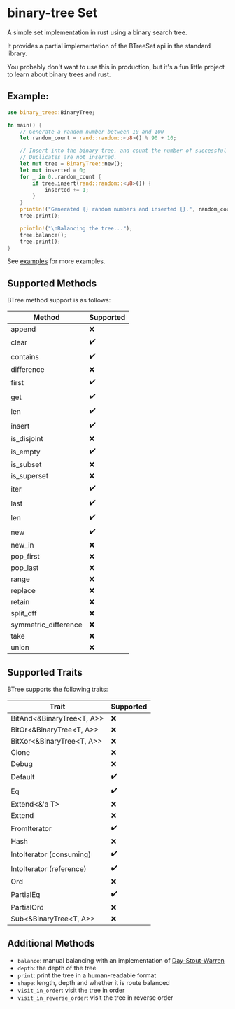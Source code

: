 # binary-tree Set

A simple set implementation in rust using a binary search tree.

It provides a partial implementation of the BTreeSet api in the standard library.

You probably don't want to use this in production, but it's a fun little project to learn about binary trees and rust.

## Example:

```rust
use binary_tree::BinaryTree;

fn main() {
    // Generate a random number between 10 and 100
    let random_count = rand::random::<u8>() % 90 + 10;

    // Insert into the binary tree, and count the number of successful insertions.
    // Duplicates are not inserted.
    let mut tree = BinaryTree::new();
    let mut inserted = 0;
    for _ in 0..random_count {
        if tree.insert(rand::random::<u8>()) {
            inserted += 1;
        }
    }
    println!("Generated {} random numbers and inserted {}.", random_count, inserted);
    tree.print();

    println!("\nBalancing the tree...");
    tree.balance();
    tree.print();
}
```

See [examples](examples) for more examples.

## Supported Methods

BTree method support is as follows:

| Method               | Supported |
|----------------------|----------|
| append               | ❌ |
| clear                | ✔️|
| contains             | ✔️|
| difference           | ❌|
| first                | ✔️️|
| get                  | ✔️|
| len                  | ✔️|
| insert               | ✔️|
| is_disjoint          | ❌|
| is_empty             | ✔️|
| is_subset            | ❌|
| is_superset          | ❌|
| iter                 | ✔️|
| last                 | ✔️|
| len                  | ✔️|
| new                  | ✔️|
| new_in               | ❌|
| pop_first            | ❌|
| pop_last             | ❌|
| range                | ❌|
| replace              | ❌|
| retain               | ❌|
| split_off            | ❌|
| symmetric_difference | ❌|
| take                 | ❌|
| union                | ❌|

## Supported Traits

BTree supports the following traits:

| Trait                     | Supported |
|---------------------------|-----------|
| BitAnd<&BinaryTree<T, A>> | ❌         |
| BitOr<&BinaryTree<T, A>>  | ❌         |
| BitXor<&BinaryTree<T, A>> | ❌         |
| Clone                     | ❌         |
| Debug                     | ❌         |
| Default                   | ✔️        |
| Eq                        | ✔️        |
| Extend<&'a T>             | ❌         |
| Extend<T>                 | ❌         |
| FromIterator<T>           | ✔️        |
| Hash                      | ❌         |
| IntoIterator (consuming)  | ✔️        |
| IntoIterator (reference)  | ✔️        |
| Ord                       | ❌         |
| PartialEq                 | ✔️        |
| PartialOrd                | ❌         |
| Sub<&BinaryTree<T, A>>    | ❌         |

## Additional Methods

- `balance`: manual balancing with an implementation
  of [Day-Stout-Warren](https://en.wikipedia.org/wiki/Day%E2%80%93Stout%E2%80%93Warren_algorithm)
- `depth`: the depth of the tree
- `print`: print the tree in a human-readable format
- `shape`: length, depth and whether it is route balanced
- `visit_in_order`: visit the tree in order
- `visit_in_reverse_order`: visit the tree in reverse order


